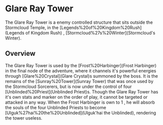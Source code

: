 # Glare Ray Tower

The Glare Ray Tower is a enemy controlled structure that sits outside the Stormcloud Temple, in the [Legends%20of%20Kingdom%20Rush](Legends of Kingdom Rush) , [Stormcloud%27s%20Winter](Stormcloud's Winter). 
## Overview

The Glare Ray Tower is used by the [Frost%20Harbinger](Frost Harbinger) in the final node of the adventure, where it channels it's powerful energies through [Glare%20Crystal](Glare Crystal)s summoned by the boss. It is the remains of the [Sunray%20Tower](Sunray Tower) that was once used by the Stormcloud Sorcerers, but is now under the control of four [Unblinded%20Priest](Unblinded Priest)s.
Though the Glare Ray Tower has it's own stats and marker on the order of play, it cannot be targeted or attacked in any way. When the Frost Harbinger is own to 1 , he will absorb the souls of the four Unblinded Priests to become [Ulguk%27hai%20the%20Unblinded](Ulguk'hai the Unblinded), rendering the tower useless.